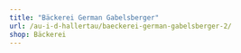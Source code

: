 ```yaml
---
title: "Bäckerei German Gabelsberger"
url: /au-i-d-hallertau/baeckerei-german-gabelsberger-2/
shop: Bäckerei
---
```

